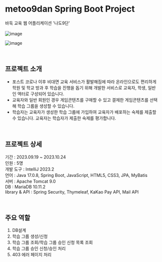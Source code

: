 # metoo9dan Spring Boot Project
바둑 교육 웹 어플리케이션 '나도9단'  
<br/>
![image](https://github.com/mini-son/metoo9dan/assets/134951047/074d8e27-9498-4fde-b6be-a890c5e8b164)  

![image](https://github.com/mini-son/metoo9dan/assets/134951047/6c57af74-ef23-4bb4-943f-d810349d1792)

<br/>

## 프로젝트 소개
 - 포스트 코로나 이후 비대면 교육 서비스가 활발해짐에 따라 온라인으로도 편리하게 학원 및 학교 방과 후 학습을 진행을 돕기 위해 개발한 서비스로 교육자, 학생, 일반인 액터로 구성되어 있습니다.
 - 교육자와 일반 회원인 경우 게임콘텐츠를 구매할 수 있고 결제한 게임콘텐츠를 선택해 학습 그룹을 생성할 수 있습니다.
 - 학습자는 교육자가 생성한 학습 그룹에 가입하여 교육자가 배포하는 숙제를 제출할 수 있습니다. 교육자는 학습자가 제출한 숙제를 평가합니다.

<br/>

## 프로젝트 상세
기간 : 2023.09.19 ~ 2023.10.24  
인원 : 5명  
개발 도구 : IntelliJ 2023.2  
언어 : Java 17.0.8, Spring Boot, JavaScript, HTML5, CSS3, JPA, MyBatis  
서버 : Apache Tomcat 9.0  
DB : MariaDB 10.11.2  
library & API : Spring Security, Thymeleaf, KaKao Pay API, Mail API

<br/>

## 주요 역할
1. DB설계
2. 학습 그룹 생성/신청
3. 학습 그룹 조회/학습 그룹 승인 신청 목록 조회
4. 학습 그룹 승인 신청/승인 처리
5. 403 에러 페이지 처리

